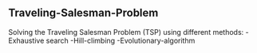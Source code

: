 ## Traveling-Salesman-Problem

Solving the Traveling Salesman Problem (TSP) using different methods: 
    -Exhaustive search 
    -Hill-climbing 
    -Evolutionary-algorithm
